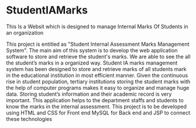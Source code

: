 # StudentIAMarks
 This Is a Websit which is designed to manage Internal Marks Of Students in  an organization

This project is entitled as "Student Internal Assessment Marks Management System". The 
main aim of this system is to develop the web application software to store and retrieve the 
student's marks. We are able to see the all the student’s marks in a organized way. Student IA 
marks management system has been designed to store and retrieve marks of all students mark 
in the educational institution in most efficient manner. Given the continuous rise in student 
population, tertiary institutions storing the student marks with the help of computer programs
makes it easy to organize and manage huge data. Storing student’s information and their 
academic record is very important. This application helps to the department staffs and 
students to know the marks in the internal assessment. This project is to be developed using 
HTML and CSS for Front end MySQL for Back end and JSP to connect these technologies
